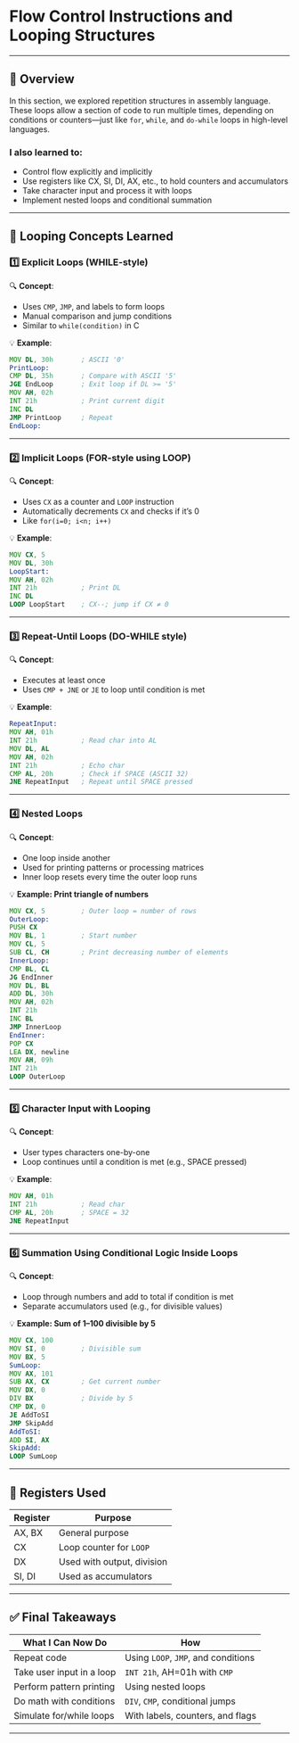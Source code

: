 # Flow Control Instructions and Looping Structures

---

## 📘 Overview

In this section, we explored repetition structures in assembly language. These loops allow a section of code to run multiple times, depending on conditions or counters—just like `for`, `while`, and `do-while` loops in high-level languages.

### I also learned to:

- Control flow explicitly and implicitly
- Use registers like CX, SI, DI, AX, etc., to hold counters and accumulators
- Take character input and process it with loops
- Implement nested loops and conditional summation

---

## 🔁 Looping Concepts Learned

### 1️⃣ Explicit Loops (WHILE-style)

🔍 **Concept**:

- Uses `CMP`, `JMP`, and labels to form loops
- Manual comparison and jump conditions
- Similar to `while(condition)` in C

💡 **Example**:

```asm
MOV DL, 30h       ; ASCII '0'
PrintLoop:
CMP DL, 35h       ; Compare with ASCII '5'
JGE EndLoop       ; Exit loop if DL >= '5'
MOV AH, 02h
INT 21h           ; Print current digit
INC DL
JMP PrintLoop     ; Repeat
EndLoop:
```

---

### 2️⃣ Implicit Loops (FOR-style using LOOP)

🔍 **Concept**:

- Uses `CX` as a counter and `LOOP` instruction
- Automatically decrements `CX` and checks if it’s 0
- Like `for(i=0; i<n; i++)`

💡 **Example**:

```asm
MOV CX, 5
MOV DL, 30h
LoopStart:
MOV AH, 02h
INT 21h           ; Print DL
INC DL
LOOP LoopStart    ; CX--; jump if CX ≠ 0
```

---

### 3️⃣ Repeat-Until Loops (DO-WHILE style)

🔍 **Concept**:

- Executes at least once
- Uses `CMP + JNE` or `JE` to loop until condition is met

💡 **Example**:

```asm
RepeatInput:
MOV AH, 01h
INT 21h           ; Read char into AL
MOV DL, AL
MOV AH, 02h
INT 21h           ; Echo char
CMP AL, 20h       ; Check if SPACE (ASCII 32)
JNE RepeatInput   ; Repeat until SPACE pressed
```

---

### 4️⃣ Nested Loops

🔍 **Concept**:

- One loop inside another
- Used for printing patterns or processing matrices
- Inner loop resets every time the outer loop runs

💡 **Example: Print triangle of numbers**

```asm
MOV CX, 5         ; Outer loop = number of rows
OuterLoop:
PUSH CX
MOV BL, 1         ; Start number
MOV CL, 5
SUB CL, CH        ; Print decreasing number of elements
InnerLoop:
CMP BL, CL
JG EndInner
MOV DL, BL
ADD DL, 30h
MOV AH, 02h
INT 21h
INC BL
JMP InnerLoop
EndInner:
POP CX
LEA DX, newline
MOV AH, 09h
INT 21h
LOOP OuterLoop
```

---

### 5️⃣ Character Input with Looping

🔍 **Concept**:

- User types characters one-by-one
- Loop continues until a condition is met (e.g., SPACE pressed)

💡 **Example**:

```asm
MOV AH, 01h
INT 21h           ; Read char
CMP AL, 20h       ; SPACE = 32
JNE RepeatInput
```

---

### 6️⃣ Summation Using Conditional Logic Inside Loops

🔍 **Concept**:

- Loop through numbers and add to total if condition is met
- Separate accumulators used (e.g., for divisible values)

💡 **Example: Sum of 1–100 divisible by 5**

```asm
MOV CX, 100
MOV SI, 0         ; Divisible sum
MOV BX, 5
SumLoop:
MOV AX, 101
SUB AX, CX        ; Get current number
MOV DX, 0
DIV BX            ; Divide by 5
CMP DX, 0
JE AddToSI
JMP SkipAdd
AddToSI:
ADD SI, AX
SkipAdd:
LOOP SumLoop
```

---

## 🧠 Registers Used

| Register | Purpose                    |
| -------- | -------------------------- |
| AX, BX   | General purpose            |
| CX       | Loop counter for `LOOP`    |
| DX       | Used with output, division |
| SI, DI   | Used as accumulators       |

---

## ✅ Final Takeaways

| What I Can Now Do         | How                                 |
| ------------------------- | ----------------------------------- |
| Repeat code               | Using `LOOP`, `JMP`, and conditions |
| Take user input in a loop | `INT 21h`, AH=01h with `CMP`        |
| Perform pattern printing  | Using nested loops                  |
| Do math with conditions   | `DIV`, `CMP`, conditional jumps     |
| Simulate for/while loops  | With labels, counters, and flags    |

---
